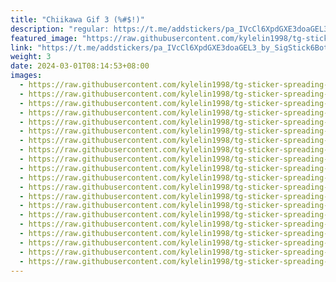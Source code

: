 ```yaml
---
title: "Chiikawa Gif 3 (%#$!)"
description: "regular: https://t.me/addstickers/pa_IVcCl6XpdGXE3doaGEL3_by_SigStick6Bot"
featured_image: "https://raw.githubusercontent.com/kylelin1998/tg-sticker-spreading-worldwide-images/main/img/52805b9e-5e01-4e03-a7ac-a069cc61a8c2.jpg"
link: "https://t.me/addstickers/pa_IVcCl6XpdGXE3doaGEL3_by_SigStick6Bot"
weight: 3
date: 2024-03-01T08:14:53+08:00
images:
  - https://raw.githubusercontent.com/kylelin1998/tg-sticker-spreading-worldwide-images/main/img/52805b9e-5e01-4e03-a7ac-a069cc61a8c2.jpg
  - https://raw.githubusercontent.com/kylelin1998/tg-sticker-spreading-worldwide-images/main/img/efa15dea-aca8-431c-8f39-3e6cb08dab57.jpg
  - https://raw.githubusercontent.com/kylelin1998/tg-sticker-spreading-worldwide-images/main/img/571b58a1-1138-4975-8cc0-455849a08980.jpg
  - https://raw.githubusercontent.com/kylelin1998/tg-sticker-spreading-worldwide-images/main/img/cf2832ff-707e-438d-a193-981bdcb417c0.jpg
  - https://raw.githubusercontent.com/kylelin1998/tg-sticker-spreading-worldwide-images/main/img/611363fd-8beb-47b4-ae0c-6e148b222adb.jpg
  - https://raw.githubusercontent.com/kylelin1998/tg-sticker-spreading-worldwide-images/main/img/a84a9a2c-a980-44c1-87c1-693fadca8a27.jpg
  - https://raw.githubusercontent.com/kylelin1998/tg-sticker-spreading-worldwide-images/main/img/a944cae6-eba4-4523-8358-a50ae3dee08e.jpg
  - https://raw.githubusercontent.com/kylelin1998/tg-sticker-spreading-worldwide-images/main/img/659bcfe6-ee67-4132-a22e-2af949d9ee2b.jpg
  - https://raw.githubusercontent.com/kylelin1998/tg-sticker-spreading-worldwide-images/main/img/9d1dcdfc-cdba-4790-ad1e-bbba5305b73e.jpg
  - https://raw.githubusercontent.com/kylelin1998/tg-sticker-spreading-worldwide-images/main/img/cde62c54-7e08-4087-8ec9-343776aada8a.jpg
  - https://raw.githubusercontent.com/kylelin1998/tg-sticker-spreading-worldwide-images/main/img/549568df-a72d-47d4-b1d0-314c61079f18.jpg
  - https://raw.githubusercontent.com/kylelin1998/tg-sticker-spreading-worldwide-images/main/img/b603716d-6335-4a81-9b92-2f4877d69c39.jpg
  - https://raw.githubusercontent.com/kylelin1998/tg-sticker-spreading-worldwide-images/main/img/29de9539-82a8-4df8-a6a9-7337ce0b2f5e.jpg
  - https://raw.githubusercontent.com/kylelin1998/tg-sticker-spreading-worldwide-images/main/img/34507468-3512-4e18-842e-8b1c16131c9f.jpg
  - https://raw.githubusercontent.com/kylelin1998/tg-sticker-spreading-worldwide-images/main/img/944874bf-f68f-4840-8c9d-95b912a2b4a8.jpg
  - https://raw.githubusercontent.com/kylelin1998/tg-sticker-spreading-worldwide-images/main/img/af8fd07f-4c1f-4f31-9fce-55bb594e473b.jpg
  - https://raw.githubusercontent.com/kylelin1998/tg-sticker-spreading-worldwide-images/main/img/3d1f9799-b8a1-4a6f-8d2e-00ec01c9b000.jpg
  - https://raw.githubusercontent.com/kylelin1998/tg-sticker-spreading-worldwide-images/main/img/41685ed4-7337-48c1-ad8c-97a5cfce9167.jpg
  - https://raw.githubusercontent.com/kylelin1998/tg-sticker-spreading-worldwide-images/main/img/fac43263-8331-41ef-99fe-d794bb4d4da4.jpg
  - https://raw.githubusercontent.com/kylelin1998/tg-sticker-spreading-worldwide-images/main/img/13891a0d-ce2f-4346-b1f0-2c1e64bb1748.jpg
---
```

